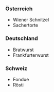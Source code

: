### Österreich
- Wiener Schnitzel
- Sachertorte
### Deutschland
- Bratwurst
- Frankfurterwurst
### Schweiz
- Fondue
- Rösti